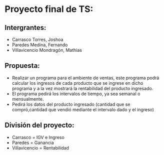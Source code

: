 # Proyecto final de TS:
## Intergrantes:

* Carrasco Torres, Joshoa
* Paredes Medina, Fernando
* Villavicencio Mondragón, Mathias

## Propuesta:

* Realizar un programa para el ambiente de ventas, este programa podrá calcular los ingresos de cada producto
    que se ingrese en dicho programa y a la vez mostrará la rentabilidad del producto ingresado.
* El programa pedirá los intervalos de tiempo, ya sea semanal o mensualmente.
* Pedirá los datos del producto ingresado (cantidad que se compró,cantidad que vendió mediante el intervalo dado y   el ingreso)
 
 ## División del proyecto:

* Carrasco = IGV e Ingreso
* Paredes =  Ganancia 
* Villavicencio = Rentabilidad